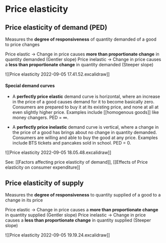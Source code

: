 # Price elasticity

## Price elasticity of demand (PED)
Measures the **degree of responsiveness** of quantity demanded of a good to price changes

Price elastic -> Change in price causes **more than proportionate change** in quantity demanded (Gentler slope)
Price inelastic -> Change in price causes a **less than proportionate change** in quantity demanded (Steeper slope)

![[Price elasticity 2022-09-05 17.41.52.excalidraw]]

#### Special demand curves
- A **perfectly price elastic** demand curve is horizontal, where an increase in the price of a good causes demand for it to become basically zero. Consumers are prepared to buy it at its existing price, and none at all at even slightly higher price. Examples include [[homogenous goods]] like money changers. PED = ∞.

- A **perfectly price inelastic** demand curve is vertical, where a change in the price of a good has brings about no change in quantity demanded. Consumers are willing and able to buy the good at any price. Examples include BTS tickets and pancakes sold in school. PED = 0.

![[Price elasticity 2022-09-05 18.05.48.excalidraw]]

See: [[Factors affecting price elasticity of demand]], [[Effects of Price elasticity on consumer expenditure]]

## Price elasticity of supply
Measures the **degree of responsiveness** to quantity supplied of a good to a change in its price

Price elastic -> Change in price causes a **more than proportionate change** in quantity supplied (Gentler slope)
Price inelastic -> Change in price causes a **less than proportionate change** in quantity supplied (Steeper slope)

![[Price elasticity 2022-09-05 19.19.24.excalidraw]]
